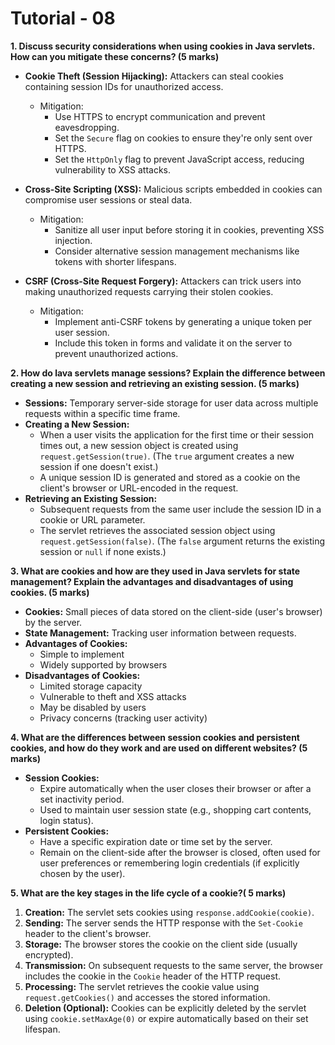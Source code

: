 # Tutorial - 08

**1. Discuss security considerations when using cookies in Java servlets. How can you mitigate these concerns? (5 marks)**

* **Cookie Theft (Session Hijacking):** Attackers can steal cookies containing session IDs for unauthorized access.
  * Mitigation:
    * Use HTTPS to encrypt communication and prevent eavesdropping.
    * Set the `Secure` flag on cookies to ensure they're only sent over HTTPS.
    * Set the `HttpOnly` flag to prevent JavaScript access, reducing vulnerability to XSS attacks.

* **Cross-Site Scripting (XSS):** Malicious scripts embedded in cookies can compromise user sessions or steal data.
  * Mitigation:
    * Sanitize all user input before storing it in cookies, preventing XSS injection.
    * Consider alternative session management mechanisms like tokens with shorter lifespans.

* **CSRF (Cross-Site Request Forgery):** Attackers can trick users into making unauthorized requests carrying their stolen cookies.
  * Mitigation:
    * Implement anti-CSRF tokens by generating a unique token per user session.
    * Include this token in forms and validate it on the server to prevent unauthorized actions.

**2. How do lava servlets manage sessions? Explain the difference between creating a new session and retrieving an existing session. (5 marks)**

* **Sessions:** Temporary server-side storage for user data across multiple requests within a specific time frame.
* **Creating a New Session:**
  * When a user visits the application for the first time or their session times out, a new session object is created using `request.getSession(true)`. (The `true` argument creates a new session if one doesn't exist.)
  * A unique session ID is generated and stored as a cookie on the client's browser or URL-encoded in the request.
* **Retrieving an Existing Session:**
  * Subsequent requests from the same user include the session ID in a cookie or URL parameter.
  * The servlet retrieves the associated session object using `request.getSession(false)`. (The `false` argument returns the existing session or `null` if none exists.)

**3. What are cookies and how are they used in Java servlets for state management? Explain the advantages and disadvantages of using cookies. (5 marks)**

* **Cookies:** Small pieces of data stored on the client-side (user's browser) by the server.
* **State Management:** Tracking user information between requests.
* **Advantages of Cookies:**
  * Simple to implement
  * Widely supported by browsers
* **Disadvantages of Cookies:**
  * Limited storage capacity
  * Vulnerable to theft and XSS attacks
  * May be disabled by users
  * Privacy concerns (tracking user activity)

**4. What are the differences between session cookies and persistent cookies, and how do they work and are used on different websites? (5 marks)**

* **Session Cookies:**
  * Expire automatically when the user closes their browser or after a set inactivity period.
  * Used to maintain user session state (e.g., shopping cart contents, login status).
* **Persistent Cookies:**
  * Have a specific expiration date or time set by the server.
  * Remain on the client-side after the browser is closed, often used for user preferences or remembering login credentials (if explicitly chosen by the user).

**5. What are the key stages in the life cycle of a cookie?( 5 marks)**

1. **Creation:** The servlet sets cookies using `response.addCookie(cookie)`.
2. **Sending:** The server sends the HTTP response with the `Set-Cookie` header to the client's browser.
3. **Storage:** The browser stores the cookie on the client side (usually encrypted).
4. **Transmission:** On subsequent requests to the same server, the browser includes the cookie in the `Cookie` header of the HTTP request.
5. **Processing:** The servlet retrieves the cookie value using `request.getCookies()` and accesses the stored information.
6. **Deletion (Optional):** Cookies can be explicitly deleted by the servlet using `cookie.setMaxAge(0)` or expire automatically based on their set lifespan.